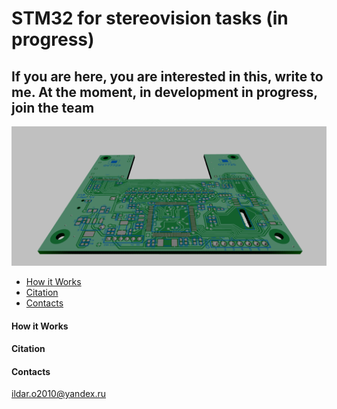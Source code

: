 # STM32 for stereovision tasks (in progress)
## If you are here, you are interested in this, write to me. At the moment, in development in progress, join the team
![alt tag](https://github.com/Ildaron/STM32_stereovision/blob/master/Supplementary_files/PCB_development..bmp "general view")​


-  [How it Works](https://github.com/Ildaron/STM32_stereovision/blob/master/README.md#how-it-works) 
-  [Citation](https://github.com/Ildaron/STM32_stereovision#citation)   
-  [Contacts](https://github.com/Ildaron/STM32_stereovision#contacts)    


#### How it Works  

#### Citation

#### Contacts
ildar.o2010@yandex.ru   
